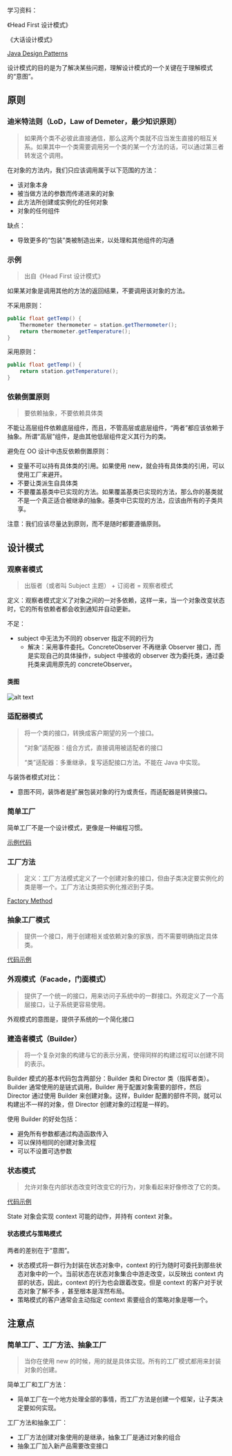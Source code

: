 学习资料：

《Head First 设计模式》

《大话设计模式》

[Java Design Patterns](https://java-design-patterns.com/patterns/)



设计模式的目的是为了解决某些问题，理解设计模式的一个关键在于理解模式的“意图”。

## 原则

### 迪米特法则（LoD，Law of Demeter，最少知识原则）

> 如果两个类不必彼此直接通信，那么这两个类就不应当发生直接的相互关系。如果其中一个类需要调用另一个类的某一个方法的话，可以通过第三者转发这个调用。

在对象的方法内，我们只应该调用属于以下范围的方法：

* 该对象本身
* 被当做方法的参数而传递进来的对象
* 此方法所创建或实例化的任何对象
* 对象的任何组件

缺点：

* 导致更多的“包装”类被制造出来，以处理和其他组件的沟通

### 示例

> 出自《Head First 设计模式》

如果某对象是调用其他的方法的返回结果，不要调用该对象的方法。

不采用原则：

```java
public float getTemp() {
    Thermometer thermometer = station.getThermometer();
    return thermometer.getTemperature();
}
```

采用原则：

```java
public float getTemp() {
    return station.getTemperature();
}
```



### 依赖倒置原则

> 要依赖抽象，不要依赖具体类

不能让高层组件依赖底层组件，而且，不管高层或底层组件，“两者”都应该依赖于抽象。所谓“高层”组件，是由其他低层组件定义其行为的类。

避免在 OO 设计中违反依赖倒置原则：

* 变量不可以持有具体类的引用。如果使用 new，就会持有具体类的引用，可以使用工厂来避开。
* 不要让类派生自具体类
* 不要覆盖基类中已实现的方法。如果覆盖基类已实现的方法，那么你的基类就不是一个真正适合被继承的抽象。基类中已实现的方法，应该由所有的子类共享。

注意：我们应该尽量达到原则，而不是随时都要遵循原则。

## 设计模式

### 观察者模式

> 出版者（或者叫 Subject 主题） + 订阅者 = 观察者模式

定义：观察者模式定义了对象之间的一对多依赖，这样一来，当一个对象改变状态时，它的所有依赖者都会收到通知并自动更新。

不足：

* subject 中无法为不同的 observer 指定不同的行为
  * 解决：采用事件委托。ConcreteObserver 不再继承 Observer 接口，而是实现自己的具体操作，subject 中接收的 observer 改为委托类，通过委托类来调用原先的 concreteObserver。



#### 类图

![alt text](https://java-design-patterns.com/patterns/observer/etc/observer_1.png)



### 适配器模式

> 将一个类的接口，转换成客户期望的另一个接口。
>
> “对象”适配器：组合方式，直接调用被适配者的接口
>
> “类”适配器：多重继承，复写适配接口方法。不能在 Java 中实现。

与装饰者模式对比：

* 意图不同，装饰者是扩展包装对象的行为或责任，而适配器是转换接口。



### 简单工厂

简单工厂不是一个设计模式，更像是一种编程习惯。

[示例代码](https://github.com/bethrobson/Head-First-Design-Patterns/blob/master/src/headfirst/designpatterns/factory/pizzas/SimplePizzaFactory.java)



### 工厂方法

> 定义：工厂方法模式定义了一个创建对象的接口，但由子类决定要实例化的类是哪一个。工厂方法让类把实例化推迟到子类。

[Factory Method](https://java-design-patterns.com/patterns/factory-method/)

### 抽象工厂模式

> 提供一个接口，用于创建相关或依赖对象的家族，而不需要明确指定具体类。

[代码示例](https://java-design-patterns.com/patterns/abstract-factory/)

### 外观模式（Facade，门面模式）

> 提供了一个统一的接口，用来访问子系统中的一群接口。外观定义了一个高层接口，让子系统更容易使用。

外观模式的意图是，提供子系统的一个简化接口





### 建造者模式（Builder）

> 将一个复杂对象的构建与它的表示分离，使得同样的构建过程可以创建不同的表示。

Builder 模式的基本代码包含两部分：Builder 类和 Director 类（指挥者类）。Builder 通常使用的是链式调用，Builder 用于配置对象需要的部件，然后 Director 通过使用 Builder 来创建对象。这样，Builder 配置的部件不同，就可以构建出不一样的对象，但 Director 创建对象的过程是一样的。

使用 Builder 的好处包括：

* 避免所有参数都通过构造函数传入
* 可以保持相同的创建对象流程
* 可以不设置可选参数



### 状态模式

> 允许对象在内部状态改变时改变它的行为，对象看起来好像修改了它的类。

[代码示例](https://github.com/iluwatar/java-design-patterns/tree/master/state/src/main/java/com/iluwatar/state)

State 对象会实现 context 可能的动作，并持有 context 对象。

#### 状态模式与策略模式

两者的差别在于“意图”。

* 状态模式将一群行为封装在状态对象中，context 的行为随时可委托到那些状态对象中的一个。当前状态在状态对象集合中游走改变，以反映出 context 内部的状态，因此，context 的行为也会跟着改变。但是 context 的客户对于状态对象了解不多 ，甚至根本是浑然布局。
* 策略模式的客户通常会主动指定 context 索要组合的策略对象是哪一个。

## 注意点

### 简单工厂、工厂方法、抽象工厂

> 当你在使用 new 的时候，用的就是具体实现。所有的工厂模式都用来封装对象的创建。

简单工厂和工厂方法：

* 简单工厂在一个地方处理全部的事情，而工厂方法是创建一个框架，让子类决定要如何实现。



工厂方法和抽象工厂：

* 工厂方法创建对象使用的是继承，抽象工厂是通过对象的组合
* 抽象工厂加入新产品需要改变接口